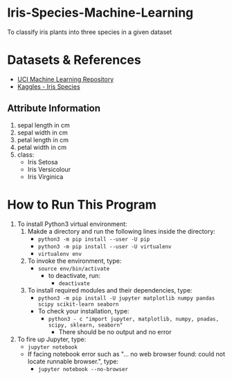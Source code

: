 # Iris-Species-Machine-Learning
To classify iris plants into three species in a given dataset

# Datasets & References
- [UCI Machine Learning Repository](http://archive.ics.uci.edu/ml/datasets/Iris)
- [Kaggles - Iris Species](https://www.kaggle.com/uciml/iris)

## Attribute Information
1. sepal length in cm
2. sepal width in cm
3. petal length in cm
4. petal width in cm
5. class:
    - Iris Setosa
    - Iris Versicolour
    - Iris Virginica

# How to Run This Program
1. To install Python3 virtual environment:
    1) Makde a directory and run the following lines inside the directory: 
        - `python3 -m pip install --user -U pip`
        - `python3 -m pip install --user -U virtualenv`
        - `virtualenv env`    
    2) To invoke the environment, type: 
        - `source env/bin/activate`
            - to deactivate, run: 
               - `deactivate`
    3) To install required modules and their dependencies, type: 
        - `python3 -m pip install -U jupyter matplotlib numpy pandas scipy scikit-learn seaborn`
        - To check your installation, type: 
            - `python3 - c "import jupyter, matplotlib, numpy, pnadas, scipy, sklearn, seaborn"`
               - There should be no output and no error
2. To fire up Jupyter, type: 
    - `jupyter notebook`
    - If facing notebook error such as "... no web browser found: could not  locate runnable browser.", type:
        - `jupyter notebook --no-browser`
